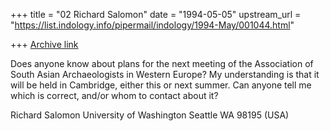 +++
title = "02 Richard Salomon"
date = "1994-05-05"
upstream_url = "https://list.indology.info/pipermail/indology/1994-May/001044.html"

+++
[Archive link](https://list.indology.info/pipermail/indology/1994-May/001044.html)

Does anyone know about plans for the next meeting of the Association of 
South Asian Archaeologists in Western Europe?  My understanding is that 
it will be held in Cambridge, either this or next summer.  Can anyone 
tell me which is correct, and/or whom to contact about it?

Richard Salomon
University of Washington
Seattle WA 98195 (USA)





